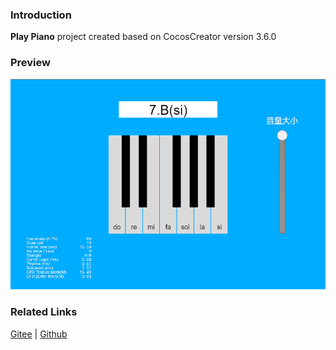 ### Introduction

**Play Piano** project created based on CocosCreator version 3.6.0

### Preview
![image](../../../image/202203/2022030211.png)

### Related Links
[Gitee](https://gitee.com/mirrors_cocos-creator/test-cases-3d/tree/v3.0/assets/cases/audio) | [Github](https://github.com/cocos-creator/test-cases-3d/tree/v3.0/assets/cases/audio)